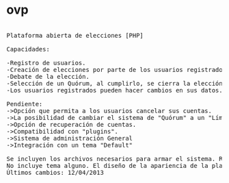 ovp
===
<pre>

Plataforma abierta de elecciones [PHP]

Capacidades:

-Registro de usuarios.
-Creación de elecciones por parte de los usuarios registrados.
-Debate de la elección.
-Selección de un Quórum, al cumplirlo, se cierra la elección haciendo imposible votar después de alcanzar el límite de votantes.
-Los usuarios registrados pueden hacer cambios en sus datos.

Pendiente:
->Opción que permita a los usuarios cancelar sus cuentas.
->La posibilidad de cambiar el sistema de "Quórum" a un "Límite" de votantes o bien a una fecha.
->Opción de recuperación de cuentas.
->Compatibilidad con "plugins".
->Sistema de administración General
->Integración con un tema "Default"

Se incluyen los archivos necesarios para armar el sistema. Requiere PHP 5.0+ y MySQL 5.0+
No incluye tema alguno. El diseño de la apariencia de la plataforma es independiente a su funcionalidad.
Últimos cambios: 12/04/2013
</pre>
